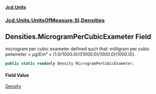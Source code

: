 #### [Jcd.Units](index.md 'index')
### [Jcd.Units.UnitsOfMeasure.SI](Jcd.Units.UnitsOfMeasure.SI.md 'Jcd.Units.UnitsOfMeasure.SI').[Densities](Densities.md 'Jcd.Units.UnitsOfMeasure.SI.Densities')

## Densities.MicrogramPerCubicExameter Field

microgram per cubic exameter defined such that: milligram per cubic petameter = μg/Em³ ×
(1.0/1000.0)/((1000.0)*(1000.0)*(1000.0)).

```csharp
public static readonly Density MicrogramPerCubicExameter;
```

#### Field Value
[Density](Density.md 'Jcd.Units.UnitTypes.Density')